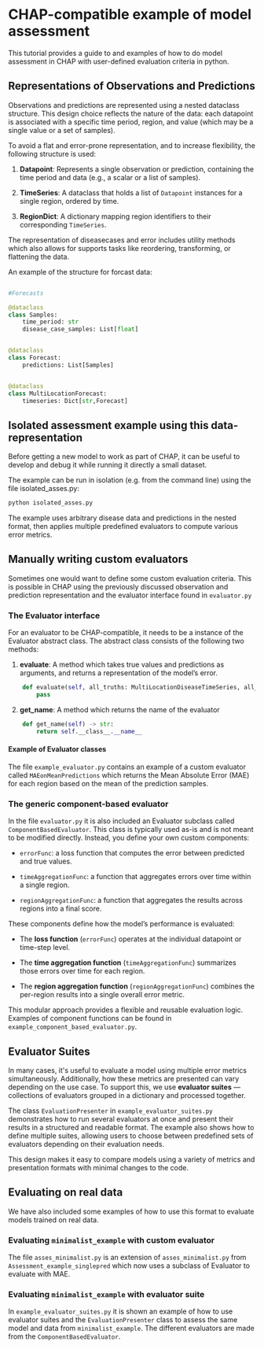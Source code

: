 # CHAP-compatible example of model assessment 
This tutorial provides a guide to and examples of how to do model assessment in CHAP with user-defined evaluation criteria in python.


## Representations of Observations and Predictions
Observations and predictions are represented using a nested dataclass structure. This design choice reflects the nature of the data: each datapoint is associated with a specific time period, region, and value (which may be a single value or a set of samples).

To avoid a flat and error-prone representation, and to increase flexibility, the following structure is used:

1. **Datapoint**: Represents a single observation or prediction, containing the time period and data (e.g., a scalar or a list of samples).

2. **TimeSeries**: A dataclass that holds a list of `Datapoint` instances for a single region, ordered by time.

3. **RegionDict**: A dictionary mapping region identifiers to their corresponding `TimeSeries`.


The representation of diseasecases and error includes utility methods which also allows for supports tasks like reordering, transforming, or flattening the data.



An example of the structure for forcast data:
```python

#Forecasts

@dataclass
class Samples:
    time_period: str
    disease_case_samples: List[float]


@dataclass
class Forecast:
    predictions: List[Samples]


@dataclass
class MultiLocationForecast:
    timeseries: Dict[str,Forecast]
```


## Isolated assessment example using this data-representation
Before getting a new model to work as part of CHAP, it can be useful to develop and debug it while running it directly a small dataset.


The example can be run in isolation (e.g. from the command line) using the file isolated_asses.py:
```bash
python isolated_asses.py

```

The example uses arbitrary disease data and predictions in the nested format, then applies multiple predefined evaluators to compute various error metrics.



## Manually writing custom evaluators
Sometimes one would want to define some custom evaluation criteria. This is possible in CHAP using the previously discussed observation and prediction representation and the evaluator interface found in `evaluator.py`



### The Evaluator interface
For an evaluator to be CHAP-compatible, it needs to be a instance of the Evaluator abstract class. The abstract class consists of the following two methods:


1. **evaluate**: A method which takes true values and predictions as arguments, and returns a representation of the model’s error. 
```python
    def evaluate(self, all_truths: MultiLocationDiseaseTimeSeries, all_forecasts: MultiLocationForecast) -> MultiLocationErrorTimeSeries:
        pass
```


2. **get_name**: A method which returns the name of the evaluator

```python
    def get_name(self) -> str:
        return self.__class__.__name__
```


#### Example of Evaluator classes
The file `example_evaluator.py` contains an example of a custom evaluator called `MAEonMeanPredictions` which returns the Mean Absolute Error (MAE) for each region based on the mean of the prediction samples.


### The generic component-based evaluator
In the file `evaluator.py` it is also included an Evaluator subclass called `ComponentBasedEvaluator`. This class is typically used as-is and is not meant to be modified directly. Instead, you define your own custom components:

- `errorFunc`: a loss function that computes the error between predicted and true values.

- `timeAggregationFunc`: a function that aggregates errors over time within a single region.

- `regionAggregationFunc`: a function that aggregates the results across regions into a final score.


These components define how the model’s performance is evaluated:

- The **loss function** (`errorFunc`) operates at the individual datapoint or time-step level.

- The **time aggregation function** (`timeAggregationFunc`) summarizes those errors over time for each region.

- The **region aggregation function** (`regionAggregationFunc`) combines the per-region results into a single overall error metric.



This modular approach provides a flexible and reusable evaluation logic. Examples of component functions can be found in `example_component_based_evaluator.py`.



## Evaluator Suites
In many cases, it's useful to evaluate a model using multiple error metrics simultaneously. Additionally, how these metrics are presented can vary depending on the use case. To support this, we use **evaluator suites** — collections of evaluators grouped in a dictionary and processed together.

The class `EvaluationPresenter` in `example_evaluator_suites.py` demonstrates how to run several evaluators at once and present their results in a structured and readable format. The example also shows how to define multiple suites, allowing users to choose between predefined sets of evaluators depending on their evaluation needs.

This design makes it easy to compare models using a variety of metrics and presentation formats with minimal changes to the code.


## Evaluating on real data
We have also included some examples of how to use this format to evaluate models trained on real data. 


### Evaluating `minimalist_example` with custom evaluator
The file `asses_minimalist.py` is an extension of `asses_minimalist.py` from `Assessment_example_singlepred` which now uses a subclass of Evaluator to evaluate with MAE. 


### Evaluating `minimalist_example` with evaluator suite
In `example_evaluator_suites.py` it is shown an example of how to use evaluator suites and the `EvaluationPresenter` class to assess the same model and data from `minimalist_example`. The different evaluators are made from the `ComponentBasedEvaluator`.
